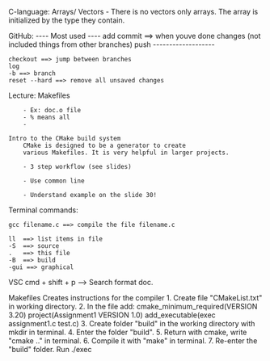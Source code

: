 C-language:
    Arrays/ Vectors
        - There is no vectors only arrays. The array is
          initialized by the type they contain. 


GitHub:
    ---- Most used ----
    add
    commit ==> when youve done changes (not included things from other branches)
    push
    -------------------

    checkout ==> jump between branches
    log
    -b ==> branch
    reset --hard ==> remove all unsaved changes

Lecture:
    Makefiles

        - Ex: doc.o file
        - % means all
        - 

    Intro to the CMake build system
        CMake is designed to be a generator to create 
        various Makefiles. It is very helpful in larger projects. 

        - 3 step workflow (see slides)

        - Use common line

        - Understand example on the slide 30!


Terminal commands:

    gcc filename.c ==> compile the file filename.c

    ll  ==> list items in file
    -S  ==> source
    .   ==> this file 
    -B  ==> build
    -gui ==> graphical

VSC
    cmd + shift + p --> Search format doc. 

Makefiles
    Creates instructions for the compiler 
    1. Create file "CMakeList.txt" in working directory.
    2. In the file add: 
        cmake_minimum_required(VERSION 3.20)
        project(Assignment1 VERSION 1.0)
        add_executable(exec assignment1.c test.c)
    3. Create folder "build" in the working directory with mkdir in terminal.
    4. Enter the folder "build".
    5. Return with cmake, write "cmake .." in terminal.
    6. Compile it with "make" in terminal.
    7. Re-enter the "build" folder. Run ./exec 